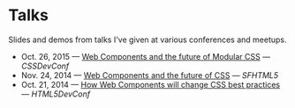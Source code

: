 Talks
=====

Slides and demos from talks I've given at various conferences and meetups.

* Oct. 26, 2015 &mdash; [Web Components and the future of Modular CSS](//philipwalton.github.io/talks/2015-10-26/) &mdash; *CSSDevConf*
* Nov. 24, 2014 &mdash; [Web Components and the future of CSS](//philipwalton.github.io/talks/2014-11-24/) &mdash; *SFHTML5*
* Oct. 21, 2014 &mdash; [How Web Components will change CSS best practices](//philipwalton.github.io/talks/2014-10-21/) &mdash; *HTML5DevConf*
